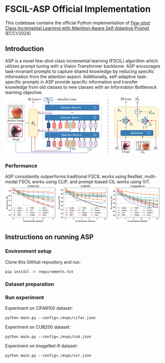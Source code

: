# FSCIL-ASP Official Implementation
This codebase contains the official Python implementation of [Few-shot Class Incremental Learning with Attention-Aware Self-Adaptive Prompt](https://arxiv.org/pdf/2403.09857) (ECCV2024)

## Introduction
ASP is a novel few-shot class incremental learning (FSCIL) algorithm which utilizes prompt tuning with a Vision Transformer backbone. ASP encourages task-invariant prompts to capture shared knowledge by reducing specific information from the attention aspect. Additionally, self-adaptive task-specific prompts in ASP provide specific information and transfer knowledge from old classes to new classes with an Information Bottleneck learning objective.
![](https://github.com/DawnLIU35/FSCIL-ASP/blob/main/fig/alg.png)

### Performance
ASP consistently outperforms traditional FSCIL works using ResNet, multi-modal FSCIL works using CLIP, and prompt-based CIL works using ViT.
![](https://github.com/DawnLIU35/FSCIL-ASP/blob/main/fig/main_result.png)

## Instructions on running ASP

### Environment setup
Clone this GitHub repository and run:
```
pip install -r requirements.txt
```

### Dataset preparation

### Run experiment
Experiment on CIFAR100 dataset:
```
python main.py --config=./exps/cifar.json
```
Experiment on CUB200 dataset:
```
python main.py --config=./exps/cub.json
```
Experiment on ImageNet-R dataset:
```
python main.py --config=./exps/inr.json
```

